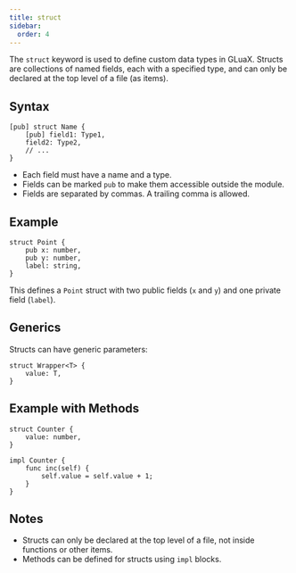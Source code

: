 ```yaml
---
title: struct
sidebar:
  order: 4
---
```


The `struct` keyword is used to define custom data types in GLuaX. Structs are collections of named fields, each with a specified type, and can only be declared at the top level of a file (as items).

## Syntax

```gluax
[pub] struct Name {
    [pub] field1: Type1,
    field2: Type2,
    // ...
}
```

- Each field must have a name and a type.
- Fields can be marked `pub` to make them accessible outside the module.
- Fields are separated by commas. A trailing comma is allowed.

## Example

```gluax
struct Point {
    pub x: number,
    pub y: number,
    label: string,
}
```

This defines a `Point` struct with two public fields (`x` and `y`) and one private field (`label`).

## Generics

Structs can have generic parameters:

```gluax
struct Wrapper<T> {
    value: T,
}
```

## Example with Methods

```gluax
struct Counter {
    value: number,
}

impl Counter {
    func inc(self) {
        self.value = self.value + 1;
    }
}
```

## Notes

- Structs can only be declared at the top level of a file, not inside functions or other items.
- Methods can be defined for structs using `impl` blocks.
